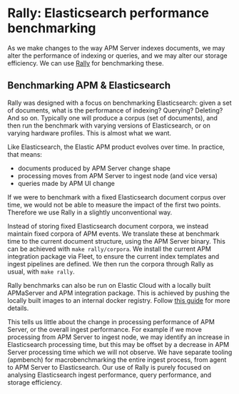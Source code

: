 # Rally: Elasticsearch performance benchmarking

As we make changes to the way APM Server indexes documents,
we may alter the performance of indexing or queries, and we
may alter our storage efficiency. We can use [Rally][rally]
for benchmarking these.

## Benchmarking APM & Elasticsearch

Rally was designed with a focus on benchmarking Elasticsearch:
given a set of documents, what is the performance of indexing?
Querying? Deleting? And so on. Typically one will produce a
corpus (set of documents), and then run the benchmark with
varying versions of Elasticsearch, or on varying hardware
profiles. This is almost what we want.

Like Elasticsearch, the Elastic APM product evolves over time.
In practice, that means:

- documents produced by APM Server change shape
- processing moves from APM Server to ingest node (and vice versa)
- queries made by APM UI change

If we were to benchmark with a fixed Elasticsearch document
corpus over time, we would not be able to measure the impact
of the first two points. Therefore we use Rally in a slightly
unconventional way.

Instead of storing fixed Elasticsearch document corpora, we
instead maintain fixed corpora of APM events. We translate these
at benchmark time to the current document structure, using the
APM Server binary. This can be achieved with `make rally/corpora`.
We install the current APM integration package via Fleet, to ensure
the current index templates and ingest pipelines are defined.
We then run the corpora through Rally as usual, with `make rally`.

Rally benchmarks can also be run on Elastic Cloud with a locally
built APMaServer and APM integration package. This is achieved by
pushing the locally built images to an internal docker registry.
Follow [this guide](../testing/rally-cloud/README.md) for more details.

This tells us little about the change in processing performance
of APM Server, or the overall ingest performance. For example if
we move processing from APM Server to ingest node, we may identify
an increase in Elasticsearch processing time, but this may be
offset by a decrease in APM Server processing time which we will
not observe. We have separate tooling (apmbench) for macrobenchmarking
the entire ingest process, from agent to APM Server to Elasticsearch.
Our use of Rally is purely focused on analysing Elasticsearch ingest
performance, query performance, and storage efficiency.

[rally]: https://github.com/elastic/rally
